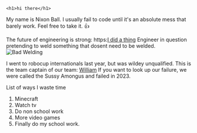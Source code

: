 	<h1>hi there</h1>

 My name is Nixon Ball. I usually fail to code until it's an absolute mess that barely work. Feel free to take it. :+1:

 The future of engineering is strong: https:[I did a thing](//www.youtube.com/@Ididathing)
 Engineer in question pretending to weld something that dosent need to be welded.
 ![Bad Welding](https://i.ytimg.com/an_webp/Y5RQgchauHs/mqdefault_6s.webp?du=3000&sqp=CLD9_6wG&rs=AOn4CLAHkLATu-_gQ9qZyESA4tK0BGGMtQ)


 I went to robocup internationals last year, but was wildey unqualified. This is the team captain of our team: [William](https://github.com/ahyesthething)
 If you want to look up our failure, we were called the Sussy Amongus and failed in 2023.

 List of ways I waste time
 1. Minecraft
 2. Watch tv
 3. Do non school work
 4. More video games
 5. Finally do my school work.

